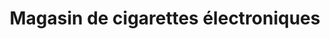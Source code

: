---
title: "Magasin de cigarettes électroniques"
url: /gignac/magasin-de-cigarettes-electroniques/
shop: e-cigarette
---